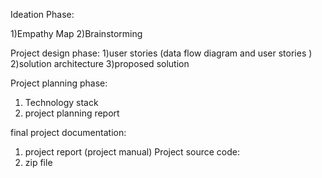 Ideation Phase:

1)Empathy Map
2)Brainstorming

Project design phase:
1)user stories (data flow diagram and user stories  )
2)solution architecture
3)proposed solution

Project planning phase:
1) Technology stack
2) project planning report
   
final project documentation:
1) project report (project manual)
Project source code:
1) zip file 
